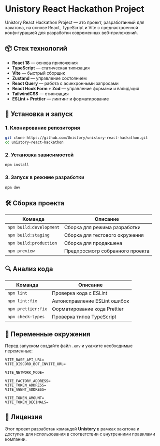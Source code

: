 # Unistory React Hackathon Project

Unistory React Hackathon Project — это проект, разработанный для хакатона, на основе React, TypeScript и Vite с преднастроенной конфигурацией для разработки современных веб-приложений.

## 📦 Стек технологий

- **React 18** — основа приложения
- **TypeScript** — статическая типизация
- **Vite** — быстрый сборщик
- **Zustand** — управление состоянием
- **React Query** — работа с асинхронными запросами
- **React Hook Form + Zod** — управление формами и валидация
- **TailwindCSS** — стилизация
- **ESLint + Prettier** — линтинг и форматирование

## 🚀 Установка и запуск

### 1. Клонирование репозитория
```sh
git clone https://github.com/Unistory/unistory-react-hackathon.git
cd unistory-react-hackathon
```

### 2. Установка зависимостей
```sh
npm install
```

### 3. Запуск в режиме разработки
```sh
npm dev
```

## 🛠 Сборка проекта

| Команда               | Описание |
|-----------------------|----------|
| `npm build:development` | Сборка для режима разработки |
| `npm build:staging`     | Сборка для тестового окружения |
| `npm build:production`  | Сборка для продакшена |
| `npm preview`           | Предпросмотр собранного проекта |

## 🔍 Анализ кода

| Команда               | Описание |
|-----------------------|----------|
| `npm lint`           | Проверка кода с ESLint |
| `npm lint:fix`       | Автоисправление ESLint ошибок |
| `npm prettier:fix`   | Форматирование кода Prettier |
| `npm check-types`    | Проверка типов TypeScript |

## 🔧 Переменные окружения

Перед запуском создайте файл `.env` и укажите необходимые переменные:

```env
VITE_BASE_API_URL=
VITE_DISCORD_BOT_INVITE_URL=

VITE_NETWORK_MODE=

VITE_FACTORY_ADDRESS=
VITE_TOKEN_ADDRESS=
VITE_AGENT_ADDRESS=

VITE_TOKEN_AMOUNT=
VITE_TOKEN_DECIMALS=
```

## 📄 Лицензия

Этот проект разработан командой **Unistory** в рамках хакатона и доступен для использования в соответствии с внутренними правилами компании.

